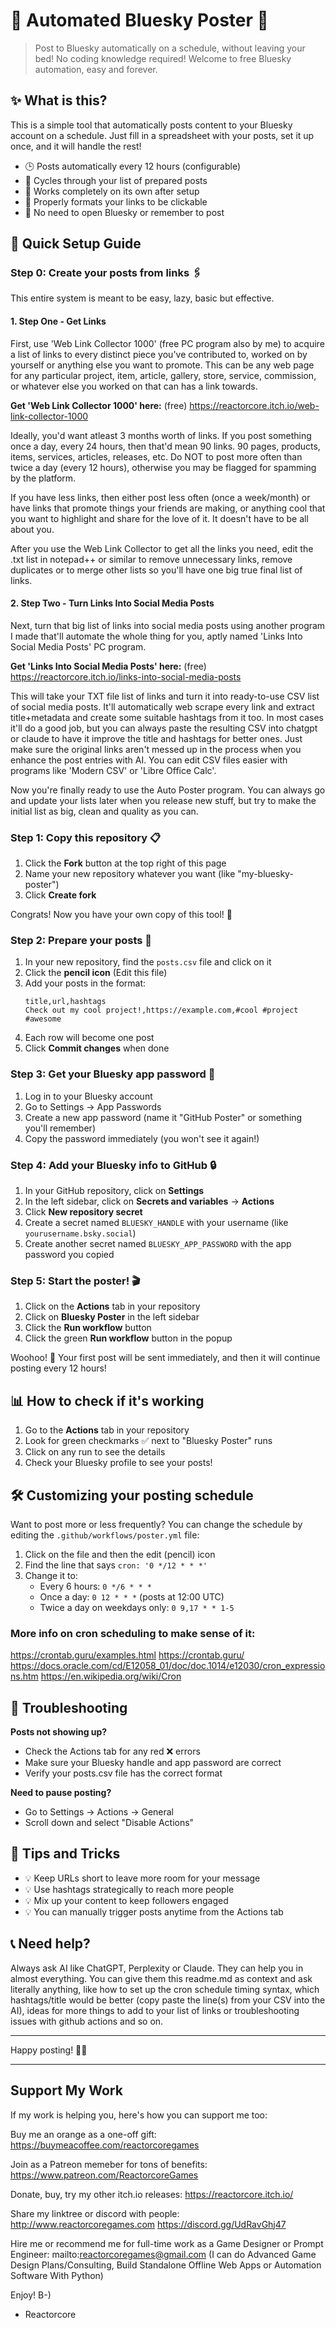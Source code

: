 # 🌊 Automated Bluesky Poster 🤖

> Post to Bluesky automatically on a schedule, without leaving your bed! No coding knowledge required! 
Welcome to free Bluesky automation, easy and forever.

## ✨ What is this?

This is a simple tool that automatically posts content to your Bluesky account on a schedule. Just fill in a spreadsheet with your posts, set it up once, and it will handle the rest!

- 🕒 Posts automatically every 12 hours (configurable)
- 📝 Cycles through your list of prepared posts
- 🔄 Works completely on its own after setup
- 🔗 Properly formats your links to be clickable
- 📱 No need to open Bluesky or remember to post

## 🚀 Quick Setup Guide

### Step 0: Create your posts from links 🖇️

This entire system is meant to be easy, lazy, basic but effective.

#### 1. Step One - Get Links

First, use 'Web Link Collector 1000' (free PC program also by me) to acquire a list of links to every distinct piece you've contributed to, worked on by yourself or anything else you want to promote. This can be any web page for any particular project, item, article, gallery, store, service, commission, or whatever else you worked on that can has a link towards.

**Get 'Web Link Collector 1000' here:** (free)
https://reactorcore.itch.io/web-link-collector-1000

Ideally, you'd want atleast 3 months worth of links. If you post something once a day, every 24 hours, then that'd mean 90 links. 90 pages, products, items, services, articles, releases, etc. Do NOT to post more often than twice a day (every 12 hours), otherwise you may be flagged for spamming by the platform.

If you have less links, then either post less often (once a week/month) or have links that promote things your friends are making, or anything cool that you want to highlight and share for the love of it. It doesn't have to be all about you.

After you use the Web Link Collector to get all the links you need, edit the .txt list in notepad++ or similar to remove unnecessary links, remove duplicates or to merge other lists so you'll have one big true final list of links.

#### 2. Step Two - Turn Links Into Social Media Posts

Next, turn that big list of links into social media posts using another program I made that'll automate the whole thing for you, aptly named 'Links Into Social Media Posts' PC program. 

**Get 'Links Into Social Media Posts' here:** (free)
https://reactorcore.itch.io/links-into-social-media-posts

This will take your TXT file list of links and turn it into ready-to-use CSV list of social media posts. It'll automatically web scrape every link and extract title+metadata and create some suitable hashtags from it too. In most cases it'll do a good job, but you can always paste the resulting CSV into chatgpt or claude to have it improve the title and hashtags for better ones. Just make sure the original links aren't messed up in the process when you enhance the post entries with AI. You can edit CSV files easier with programs like 'Modern CSV' or 'Libre Office Calc'.

Now you're finally ready to use the Auto Poster program. You can always go and update your lists later when you release new stuff, but try to make the initial list as big, clean and quality as you can.

### Step 1: Copy this repository 📋

1. Click the **Fork** button at the top right of this page
2. Name your new repository whatever you want (like "my-bluesky-poster")
3. Click **Create fork**

Congrats! Now you have your own copy of this tool! 🎉

### Step 2: Prepare your posts 📝

1. In your new repository, find the `posts.csv` file and click on it
2. Click the **pencil icon** (Edit this file)
3. Add your posts in the format: 
   ```
   title,url,hashtags
   Check out my cool project!,https://example.com,#cool #project #awesome
   ```
4. Each row will become one post
5. Click **Commit changes** when done

### Step 3: Get your Bluesky app password 🔑

1. Log in to your Bluesky account
2. Go to Settings → App Passwords
3. Create a new app password (name it "GitHub Poster" or something you'll remember)
4. Copy the password immediately (you won't see it again!)

### Step 4: Add your Bluesky info to GitHub 🔒

1. In your GitHub repository, click on **Settings**
2. In the left sidebar, click on **Secrets and variables** → **Actions**
3. Click **New repository secret**
4. Create a secret named `BLUESKY_HANDLE` with your username (like `yourusername.bsky.social`)
5. Create another secret named `BLUESKY_APP_PASSWORD` with the app password you copied

### Step 5: Start the poster! 🎬

1. Click on the **Actions** tab in your repository
2. Click on **Bluesky Poster** in the left sidebar
3. Click the **Run workflow** button
4. Click the green **Run workflow** button in the popup

Woohoo! 🎉 Your first post will be sent immediately, and then it will continue posting every 12 hours!

## 📊 How to check if it's working

1. Go to the **Actions** tab in your repository
2. Look for green checkmarks ✅ next to "Bluesky Poster" runs
3. Click on any run to see the details
4. Check your Bluesky profile to see your posts!

## 🛠️ Customizing your posting schedule

Want to post more or less frequently? You can change the schedule by editing the `.github/workflows/poster.yml` file:

1. Click on the file and then the edit (pencil) icon
2. Find the line that says `cron: '0 */12 * * *'`
3. Change it to:
   - Every 6 hours: `0 */6 * * *`
   - Once a day: `0 12 * * *` (posts at 12:00 UTC)
   - Twice a day on weekdays only: `0 9,17 * * 1-5`
   
### More info on cron scheduling to make sense of it:
https://crontab.guru/examples.html
https://crontab.guru/
https://docs.oracle.com/cd/E12058_01/doc/doc.1014/e12030/cron_expressions.htm
https://en.wikipedia.org/wiki/Cron

## 🤔 Troubleshooting

**Posts not showing up?**
- Check the Actions tab for any red ❌ errors
- Make sure your Bluesky handle and app password are correct
- Verify your posts.csv file has the correct format

**Need to pause posting?**
- Go to Settings → Actions → General
- Scroll down and select "Disable Actions"

## 🌟 Tips and Tricks

- 💡 Keep URLs short to leave more room for your message
- 💡 Use hashtags strategically to reach more people
- 💡 Mix up your content to keep followers engaged
- 💡 You can manually trigger posts anytime from the Actions tab

## 📞 Need help?

Always ask AI like ChatGPT, Perplexity or Claude. They can help you in almost everything.
You can give them this readme.md as context and ask literally anything, like how to set up the cron schedule timing syntax, which hashtags/title would be better (copy paste the line(s) from your CSV into the AI), ideas for more things to add to your list of links or troubleshooting issues with github actions and so on.

---

Happy posting! 🌊✨

---

## Support My Work

If my work is helping you, here's how you can support me too:

Buy me an orange as a one-off gift:
https://buymeacoffee.com/reactorcoregames

Join as a Patreon memeber for tons of benefits: 
https://www.patreon.com/ReactorcoreGames

Donate, buy, try my other itch.io releases: 
https://reactorcore.itch.io/

Share my linktree or discord with people:
http://www.reactorcoregames.com
https://discord.gg/UdRavGhj47

Hire me or recommend me for full-time work as a Game Designer or Prompt Engineer:
mailto:reactorcoregames@gmail.com
(I can do Advanced Game Design Plans/Consulting, Build Standalone Offline Web Apps or Automation Software With Python)


Enjoy! B-)
- Reactorcore